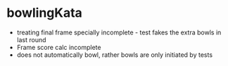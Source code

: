 # bowlingKata

- treating final frame specially incomplete - test fakes the extra bowls in last round
- Frame score calc incomplete
- does not automatically bowl, rather bowls are only initiated by tests
